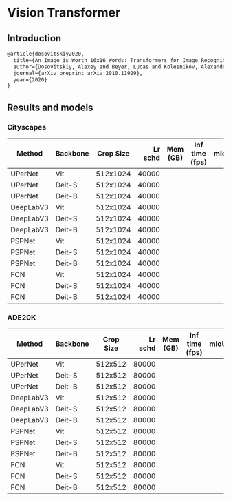 # Vision Transformer

## Introduction

<!-- [ALGORITHM] -->

```latex
@article{dosovitskiy2020,
  title={An Image is Worth 16x16 Words: Transformers for Image Recognition at Scale},
  author={Dosovitskiy, Alexey and Beyer, Lucas and Kolesnikov, Alexander and Weissenborn, Dirk and Zhai, Xiaohua and Unterthiner, Thomas and  Dehghani, Mostafa and Minderer, Matthias and Heigold, Georg and Gelly, Sylvain and Uszkoreit, Jakob and Houlsby, Neil},
  journal={arXiv preprint arXiv:2010.11929},
  year={2020}
}
```

## Results and models

### Cityscapes

| Method  | Backbone | Crop Size | Lr schd | Mem (GB) | Inf time (fps) |  mIoU | mIoU(ms+flip) | config                                                                                                                     | download                                                                                                                                                                                                                                                                                                                                               |
| ------- | -------- | --------- | ------: | -------- | -------------- | ----: | ------------: | -------------------------------------------------------------------------------------------------------------------------- | ------------------------------------------------------------------------------------------------------------------------------------------------------------------------------------------------------------------------------------------------------------------------------------------------------------------------------------------------------ |
| UPerNet | Vit     | 512x1024  |   40000 |       |           | |          | |
| UPerNet | Deit-S  | 512x1024  |   40000 |       |           | |          | |
| UPerNet | Deit-B  | 512x1024  |   40000 |       |           | |          | |
| DeepLabV3 | Vit     | 512x1024  |   40000 |       |           | |          | |
| DeepLabV3 | Deit-S  | 512x1024  |   40000 |       |           | |          | |
| DeepLabV3 | Deit-B  | 512x1024  |   40000 |       |           | |          | |
| PSPNet | Vit     | 512x1024  |   40000 |       |           | |          | |
| PSPNet | Deit-S  | 512x1024  |   40000 |       |           | |          | |
| PSPNet | Deit-B  | 512x1024  |   40000 |       |           | |          | |
| FCN | Vit     | 512x1024  |   40000 |       |           | |          | |
| FCN | Deit-S  | 512x1024  |   40000 |       |           | |          | |
| FCN | Deit-B  | 512x1024  |   40000 |       |           | |          | |

### ADE20K

| Method  | Backbone | Crop Size | Lr schd | Mem (GB) | Inf time (fps) |  mIoU | mIoU(ms+flip) | config                                                                                                                 | download                                                                                                                                                                                                                                                                                                                               |
| ------- | -------- | --------- | ------: | -------- | -------------- | ----: | ------------: | ---------------------------------------------------------------------------------------------------------------------- | -------------------------------------------------------------------------------------------------------------------------------------------------------------------------------------------------------------------------------------------------------------------------------------------------------------------------------------- |
| UPerNet | Vit     | 512x512  |   80000 |       |           | |          | |
| UPerNet | Deit-S  | 512x512  |   80000 |       |           | |          | |
| UPerNet | Deit-B  | 512x512  |   80000 |       |           | |          | |
| DeepLabV3 | Vit     | 512x512  |   80000 |       |           | |          | |
| DeepLabV3 | Deit-S  | 512x512  |   80000 |       |           | |          | |
| DeepLabV3 | Deit-B  | 512x512  |   80000 |       |           | |          | |
| PSPNet | Vit     | 512x512  |   80000 |       |           | |          | |
| PSPNet | Deit-S  | 512x512  |   80000 |       |           | |          | |
| PSPNet | Deit-B  | 512x512  |   80000 |       |           | |          | |
| FCN | Vit     | 512x512  |   80000 |       |           | |          | |
| FCN | Deit-S  | 512x512  |   80000 |       |           | |          | |
| FCN | Deit-B  | 512x512  |   80000 |       |           | |          | |
